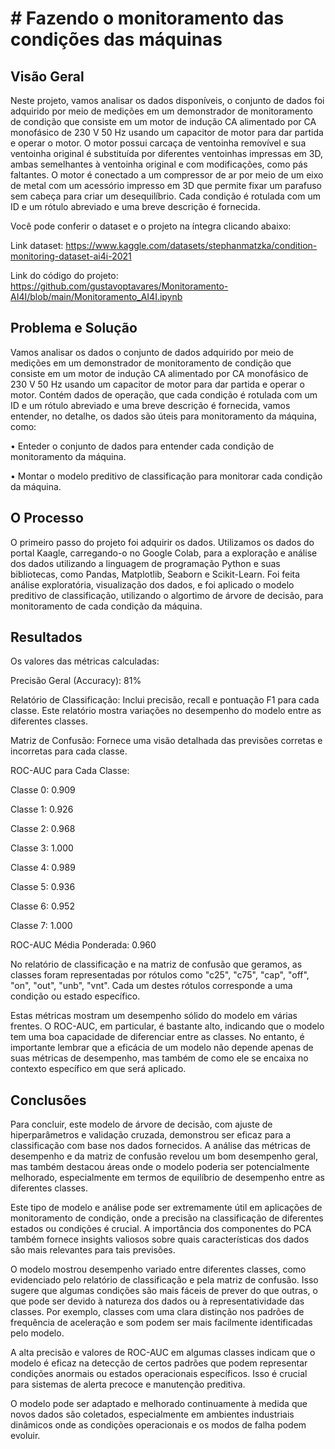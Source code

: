 # # Fazendo o monitoramento das condições das máquinas

## Visão Geral

Neste projeto, vamos analisar os dados disponíveis, o conjunto de dados foi adquirido por meio de medições em um demonstrador de monitoramento de condição que consiste em um motor de indução CA alimentado por CA monofásico de 230 V 50 Hz usando um capacitor de motor para dar partida e operar o motor. O motor possui carcaça de ventoinha removível e sua ventoinha original é substituída por diferentes ventoinhas impressas em 3D, ambas semelhantes à ventoinha original e com modificações, como pás faltantes. O motor é conectado a um compressor de ar por meio de um eixo de metal com um acessório impresso em 3D que permite fixar um parafuso sem cabeça para criar um desequilíbrio. Cada condição é rotulada com um ID e um rótulo abreviado e uma breve descrição é fornecida.

Você pode conferir o dataset e o projeto na íntegra clicando abaixo:

Link dataset: https://www.kaggle.com/datasets/stephanmatzka/condition-monitoring-dataset-ai4i-2021

Link do código do projeto: https://github.com/gustavoptavares/Monitoramento-AI4I/blob/main/Monitoramento_AI4I.ipynb

## Problema e Solução

Vamos analisar os dados o conjunto de dados adquirido por meio de medições em um demonstrador de monitoramento de condição que consiste em um motor de indução CA alimentado por CA monofásico de 230 V 50 Hz usando um capacitor de motor para dar partida e operar o motor. Contém dados de operação, que cada condição é rotulada com um ID e um rótulo abreviado e uma breve descrição é fornecida, vamos entender, no detalhe, os dados são úteis para monitoramento da máquina, como:

• Enteder o conjunto de dados para entender cada condição de monitoramento da máquina.

• Montar o modelo preditivo de classificação para monitorar cada condição da máquina. 

## O Processo

O primeiro passo do projeto foi adquirir os dados. Utilizamos os dados do portal Kaagle, carregando-o no Google Colab, para a exploração e análise dos dados utilizando a linguagem de programação Python e suas bibliotecas, como Pandas, Matplotlib, Seaborn e Scikit-Learn. Foi feita análise exploratória, visualização dos dados, e foi aplicado o modelo preditivo de classificação, utilizando o algortimo de árvore de decisão, para monitoramento de cada condição da máquina.

## Resultados

Os valores das métricas calculadas:

Precisão Geral (Accuracy): 81%

Relatório de Classificação: Inclui precisão, recall e pontuação F1 para cada classe. Este relatório mostra variações no desempenho do modelo entre as diferentes classes.

Matriz de Confusão: Fornece uma visão detalhada das previsões corretas e incorretas para cada classe.

ROC-AUC para Cada Classe:

Classe 0: 0.909

Classe 1: 0.926

Classe 2: 0.968

Classe 3: 1.000

Classe 4: 0.989

Classe 5: 0.936

Classe 6: 0.952

Classe 7: 1.000

ROC-AUC Média Ponderada: 0.960

No relatório de classificação e na matriz de confusão que geramos, as classes foram representadas por rótulos como "c25", "c75", "cap", "off", "on", "out", "unb", "vnt". Cada um destes rótulos corresponde a uma condição ou estado específico.

Estas métricas mostram um desempenho sólido do modelo em várias frentes. O ROC-AUC, em particular, é bastante alto, indicando que o modelo tem uma boa capacidade de diferenciar entre as classes. No entanto, é importante lembrar que a eficácia de um modelo não depende apenas de suas métricas de desempenho, mas também de como ele se encaixa no contexto específico em que será aplicado.

## Conclusões

Para concluir, este modelo de árvore de decisão, com ajuste de hiperparâmetros e validação cruzada, demonstrou ser eficaz para a classificação com base nos dados fornecidos. A análise das métricas de desempenho e da matriz de confusão revelou um bom desempenho geral, mas também destacou áreas onde o modelo poderia ser potencialmente melhorado, especialmente em termos de equilíbrio de desempenho entre as diferentes classes.

Este tipo de modelo e análise pode ser extremamente útil em aplicações de monitoramento de condição, onde a precisão na classificação de diferentes estados ou condições é crucial. A importância dos componentes do PCA também fornece insights valiosos sobre quais características dos dados são mais relevantes para tais previsões.

O modelo mostrou desempenho variado entre diferentes classes, como evidenciado pelo relatório de classificação e pela matriz de confusão. Isso sugere que algumas condições são mais fáceis de prever do que outras, o que pode ser devido à natureza dos dados ou à representatividade das classes. Por exemplo, classes com uma clara distinção nos padrões de frequência de aceleração e som podem ser mais facilmente identificadas pelo modelo.

A alta precisão e valores de ROC-AUC em algumas classes indicam que o modelo é eficaz na detecção de certos padrões que podem representar condições anormais ou estados operacionais específicos. Isso é crucial para sistemas de alerta precoce e manutenção preditiva.

O modelo pode ser adaptado e melhorado continuamente à medida que novos dados são coletados, especialmente em ambientes industriais dinâmicos onde as condições operacionais e os modos de falha podem evoluir.
